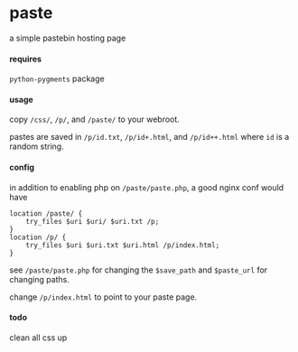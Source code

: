 # paste

a simple pastebin hosting page

#### requires
`python-pygments` package

#### usage
copy `/css/`, `/p/`, and `/paste/` to your webroot.

pastes are saved in `/p/id.txt`, `/p/id+.html`, and `/p/id++.html` where `id` is a random string.

#### config
in addition to enabling php on `/paste/paste.php`, a good nginx conf would have

```nginx
location /paste/ {
    try_files $uri $uri/ $uri.txt /p;
}
location /p/ {
    try_files $uri $uri.txt $uri.html /p/index.html;
}
```

see `/paste/paste.php` for changing the `$save_path` and `$paste_url` for changing paths.

change `/p/index.html` to point to your paste page.

#### todo
clean all css up